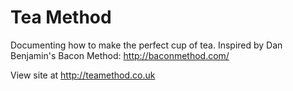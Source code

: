 Tea Method
=========

Documenting how to make the perfect cup of tea. Inspired by Dan Benjamin's Bacon Method: http://baconmethod.com/

View site at http://teamethod.co.uk
